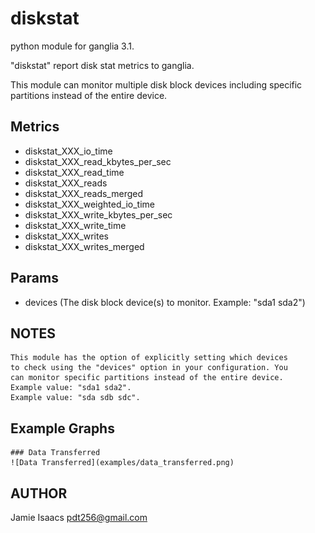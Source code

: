 diskstat
===============

python module for ganglia 3.1.

"diskstat" report disk stat metrics to ganglia.

This module can monitor multiple disk block devices including specific partitions instead of the entire device.

## Metrics
  * diskstat_XXX_io_time
  * diskstat_XXX_read_kbytes_per_sec
  * diskstat_XXX_read_time
  * diskstat_XXX_reads
  * diskstat_XXX_reads_merged
  * diskstat_XXX_weighted_io_time
  * diskstat_XXX_write_kbytes_per_sec
  * diskstat_XXX_write_time
  * diskstat_XXX_writes
  * diskstat_XXX_writes_merged

## Params
  * devices (The disk block device(s) to monitor. Example: "sda1 sda2")

## NOTES
	This module has the option of explicitly setting which devices
	to check using the "devices" option in your configuration. You
	can monitor specific partitions instead of the entire device.
	Example value: "sda1 sda2".
	Example value: "sda sdb sdc".

## Example Graphs
	### Data Transferred
	![Data Transferred](examples/data_transferred.png)

## AUTHOR

Jamie Isaacs <pdt256@gmail.com>
